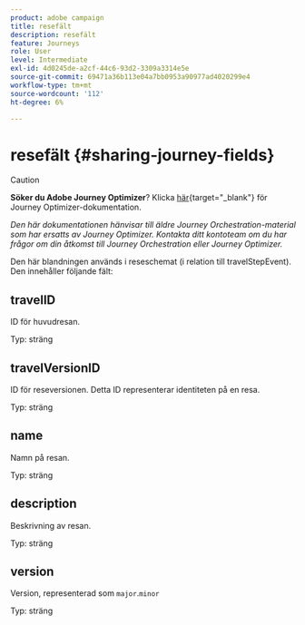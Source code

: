 ```yaml
---
product: adobe campaign
title: resefält
description: resefält
feature: Journeys
role: User
level: Intermediate
exl-id: 4d0245de-a2cf-44c6-93d2-3309a3314e5e
source-git-commit: 69471a36b113e04a7bb0953a90977ad4020299e4
workflow-type: tm+mt
source-wordcount: '112'
ht-degree: 6%

---
```


# resefält {#sharing-journey-fields}


>[!CAUTION]
>
>**Söker du Adobe Journey Optimizer**? Klicka [här](https://experienceleague.adobe.com/en/docs/journey-optimizer/using/ajo-home){target="_blank"} för Journey Optimizer-dokumentation.
>
>
>_Den här dokumentationen hänvisar till äldre Journey Orchestration-material som har ersatts av Journey Optimizer. Kontakta ditt kontoteam om du har frågor om din åtkomst till Journey Orchestration eller Journey Optimizer._


Den här blandningen används i reseschemat (i relation till travelStepEvent). Den innehåller följande fält:

## travelID

ID för huvudresan.

Typ: sträng

## travelVersionID

ID för reseversionen. Detta ID representerar identiteten på en resa.

Typ: sträng

## name

Namn på resan.

Typ: sträng

## description

Beskrivning av resan.

Typ: sträng

## version

Version, representerad som `major`.`minor`

Typ: sträng
